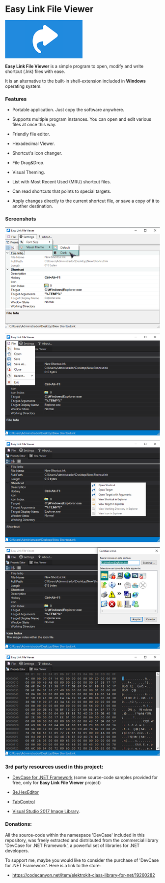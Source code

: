 # Easy Link File Viewer

![](Design/GitHub%20Readme.png)

**Easy Link File Viewer** is a simple program to open, modify and write shortcut (.lnk) files with ease.

It is an alternative to the built-in shell-extension included in **Windows** operating system.

### Features

- Portable application. Just copy the software anywhere.

- Supports multiple program instances. You can open and edit various files at once this way.
   
- Friendly file editor.
   
- Hexadecimal Viewer.
   
- Shortcut's icon changer.
   
- File Drag&Drop.
   
- Visual Theming.
   
- List with Most Recent Used (MRU) shortcut files.
   
- Can read shortcuts that points to special targets.
   
- Apply changes directly to the current shortcut file, or save a copy of it to another destination.

### Screenshots

![](Preview/Easy%20Link%20File%20Viewer%2001.png)

![](Preview/Easy%20Link%20File%20Viewer%2002.png)

![](Preview/Easy%20Link%20File%20Viewer%2003.png)

![](Preview/Easy%20Link%20File%20Viewer%2004.png)

![](Preview/Easy%20Link%20File%20Viewer%2005.png)

### 3rd party resources used in this project:

 - <a href="https://codecanyon.net/item/elektrokit-class-library-for-net/19260282" target="_blank">DevCase for .NET Framework</a> (some source-code samples provided for free, only for **Easy Link File Viewer** project)
 
 - <a href="https://github.com/Pkcs11Admin/Be.HexEditor" target="_blank">Be.HexEditor</a>
 
 - <a href="https://github.com/oozcitak/TabControl" target="_blank">TabControl</a>

 - <a href="https://www.microsoft.com/en-us/download/details.aspx?id=35825" target="_blank">Visual Studio 2017 Image Library</a>.

### Donations:

All the source-code within the namespace 'DevCase' included in this repository, was freely extracted and distributed from the commercial library 'DevCase for .NET Framework', a powerful set of libraries for .NET developers.

To support me, maybe you would like to consider the purchase of 'DevCase for .NET Framework'. Here is a link to the store:

- https://codecanyon.net/item/elektrokit-class-library-for-net/19260282

